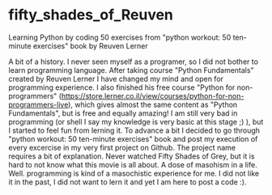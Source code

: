 # fifty_shades_of_Reuven
Learning Python by coding 50 exercises from "python workout: 50 ten-minute exercises" book by Reuven Lerner 

A bit of a history. I never seen myself as a programer, so I did not bother to learn programming language. After taking course "Python Fundamentals" created by Reuven Lerner I have changed my mind and open for programming experience. I also finished his free course "Python for non-programmers" (https://store.lerner.co.il/view/courses/python-for-non-programmers-live), which gives almost the same content as "Python Fundamentals", but is free and equally amazing! I am still very bad in programming (or shell I say my knowledge is very basic at this stage ;) ), but I started to feel fun from lerning it. To advance a bit I decided to go through "python workout: 50 ten-minute exercises" book and post my execution of every excercise in my very first project on Github.
The project name requires a bit of explanation. Never watched Fifty Shades of Grey, but it is hard to not know what this movie is all about. A dose of masohism in a life. Well. programming is kind of a masochistic experience for me. I did not like it in the past, I did not want to lern it and yet I am here to post a code :).
